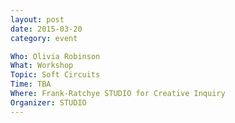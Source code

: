 ```yaml
---
layout: post
date: 2015-03-20
category: event

Who: Olivia Robinson
What: Workshop
Topic: Soft Circuits
Time: TBA
Where: Frank-Ratchye STUDIO for Creative Inquiry
Organizer: STUDIO
---
```

